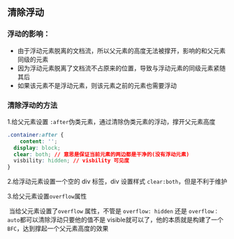 ## 清除浮动

### 	浮动的影响：

- 由于浮动元素脱离的文档流，所以父元素的高度无法被撑开，影响的和父元素同级的元素
- 因为浮动元素脱离了文档流不占原来的位置，导致与浮动元素的同级元素紧随其后
- 如果该元素不是浮动元素，则该元素之前的元素也需要浮动

###      清除浮动的方法

1.给父元素设置 `:after`伪类元素，通过清除伪类元素的浮动，撑开父元素高度

```css
.container:after {
	content: '';
  display: block;
  clear: both; // 意思是保证当前元素的两边都是干净的(没有浮动元素)
  visbility: hidden; // visbility 可见度
}
```

2.给浮动元素设置一个空的 div 标签，div 设置样式 `clear:both`，但是不利于维护

3.给父元素设置`overflow`属性

​	当给父元素设置了`overflow` 属性，不管是 `overflow: hidden` 还是 `overflow： auto`都可以清除浮动只要他的值不是 visible就可以了，他的本质就是构建了一个 `BFC`，达到撑起一个父元素高度的效果

